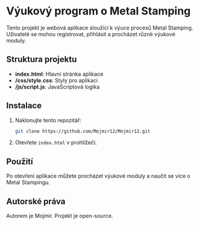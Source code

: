 # Výukový program o Metal Stamping

Tento projekt je webová aplikace sloužící k výuce procesů Metal Stamping. Uživatelé se mohou registrovat, přihlásit a procházet různé výukové moduly.

## Struktura projektu
- **index.html**: Hlavní stránka aplikace
- **/css/style.css**: Styly pro aplikaci
- **/js/script.js**: JavaScriptová logika

## Instalace
1. Naklonujte tento repozitář:
    ```bash
    git clone https://github.com/Mojmir12/Mojmir12.git
    ```
2. Otevřete `index.html` v prohlížeči.

## Použití
Po otevření aplikace můžete procházet výukové moduly a naučit se více o Metal Stampingu.

## Autorské práva
Autorem je Mojmír. Projekt je open-source.
